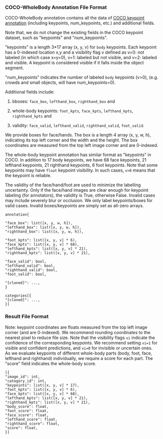 ### COCO-WholeBody Annotation File Format

COCO-WholeBody annotation contains all the data of [COCO keypoint annotation](https://cocodataset.org/#format-data)
(including keypoints, num_keypoints, etc.) and additional fields.

Note that, we do not change the existing fields in the COCO keypoint dataset, such as 
"keypoints" and "num_keypoints". 

"keypoints" is a length 3*17 array (x, y, v) for `body` keypoints. 
Each keypoint has a 0-indexed location x,y and a visibility flag v defined as 
v=0: not labeled (in which case x=y=0), 
v=1: labeled but not visible, and 
v=2: labeled and visible. 
A keypoint is considered visible if it falls inside the object segment. 

"num_keypoints" indicates the number of labeled `body` keypoints (v>0), (e.g. crowds and small objects, will have num_keypoints=0). 

Additional fields include:

1) bboxes: `face_box`, `lefthand_box`, `righthand_box` and 

2) whole-body keypoints: `foot_kpts`, `face_kpts`, `lefthand_kpts`, `righthand_kpts` and

3) validity: `face_valid`, `lefthand_valid`, `righthand_valid`, `foot_valid`.

We provide boxes for face/hands. The box is a length 4 array (x, y, w, h), indicating 
its top left corner and the width and the height. The box coordinates are measured from the top left image corner and are 0-indexed.

The whole-body keypoint annotation has similar format as "keypoints" in COCO. 
In addition to 17 body keypoints, we have 68 face keypoints, 21 lefthand keypoints, 21 righthand keypoints, 6 foot keypoints.
Note that some keypoints may have `float` keypoint visibility. In such cases, `v>0` means that the keypoint is reliable.

The validity of the face/hand/foot are used to minimize the labelling uncertainty. 
Only if the face/hand images are clear enough for keypoint labeling (for annotators), the validity is True, otherwise False.
Invalid cases may include severely blur or occlusion. We only label keypoints/boxes for valid cases. 
Invalid boxes/keypoints are simply set as all-zero arrays.

```
annotation{

"face_box": list([x, y, w, h]),
"lefthand_box": list([x, y, w, h]),
"righthand_box": list([x, y, w, h]),

"foot_kpts": list([x, y, v] * 6),
"face_kpts": list([x, y, v] * 68),
"lefthand_kpts": list([x, y, v] * 21),
"righthand_kpts": list([x, y, v] * 21),

"face_valid": bool,
"lefthand_valid": bool,
"righthand_valid": bool,
"foot_valid": bool,

"[cloned]": ...,
}

categories[{
"[cloned]": ...,
}]
```

### Result File Format

Note: keypoint coordinates are floats measured from the top left image corner (and are 0-indexed). 
We recommend rounding coordinates to the nearest pixel to reduce file size. 
Note that the visibility flags `vi` indicate the confidence of the corresponding keypoints. 
We recommend setting `vi=1` for visible and confident predictions, and `vi=0` for invisible or uncertain ones. 
As we evaluate keypoints of different whole-body parts (body, foot, face, lefthand and righthand) individually, 
we require a score for each part. 
The "score" field indicates the whole-body score.

 ```
[{
"image_id": int,
"category_id": int,
"keypoints": list([x, y, v] * 17),
"foot_kpts": list([x, y, v] * 6),
"face_kpts": list([x, y, v] * 68),
"lefthand_kpts": list([x, y, v] * 21),
"righthand_kpts": list([x, y, v] * 21),
"body_score": float,
"foot_score": float,
"face_score": float,
"lefthand_score": float,
"righthand_score": float,
"score": float,
}]
```
